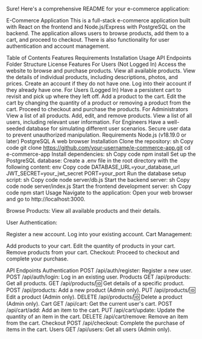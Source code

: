 
Sure! Here's a comprehensive README for your e-commerce application:

E-Commerce Application
This is a full-stack e-commerce application built with React on the frontend and Node.js/Express with PostgreSQL on the backend. The application allows users to browse products, add them to a cart, and proceed to checkout. There is also functionality for user authentication and account management.

Table of Contents
Features
Requirements
Installation
Usage
API Endpoints
Folder Structure
License
Features
For Users (Not Logged In)
Access the website to browse and purchase products.
View all available products.
View the details of individual products, including descriptions, photos, and prices.
Create an account if they do not have one.
Log into their account if they already have one.
For Users (Logged In)
Have a persistent cart to revisit and pick up where they left off.
Add a product to the cart.
Edit the cart by changing the quantity of a product or removing a product from the cart.
Proceed to checkout and purchase the products.
For Administrators
View a list of all products.
Add, edit, and remove products.
View a list of all users, including relevant user information.
For Engineers
Have a well-seeded database for simulating different user scenarios.
Secure user data to prevent unauthorized manipulation.
Requirements
Node.js (v18.19.0 or later)
PostgreSQL
A web browser
Installation
Clone the repository:
sh
Copy code
git clone https://github.com/your-username/e-commerce-app.git
cd e-commerce-app
Install dependencies:
sh
Copy code
npm install
Set up the PostgreSQL database:
Create a .env file in the root directory with the following content:
env
Copy code
DATABASE_URL=your_database_url
JWT_SECRET=your_jwt_secret
PORT=your_port
Run the database setup script:
sh
Copy code
node server/db.js
Start the backend server:
sh
Copy code
node server/index.js
Start the frontend development server:
sh
Copy code
npm start
Usage
Navigate to the application:
Open your web browser and go to http://localhost:3000.

Browse Products:
View all available products and their details.

User Authentication:

Register a new account.
Log into your existing account.
Cart Management:

Add products to your cart.
Edit the quantity of products in your cart.
Remove products from your cart.
Checkout:
Proceed to checkout and complete your purchase.

API Endpoints
Authentication
POST /api/auth/register: Register a new user.
POST /api/auth/login: Log in an existing user.
Products
GET /api/products: Get all products.
GET /api/products/:id: Get details of a specific product.
POST /api/products: Add a new product (Admin only).
PUT /api/products/:id: Edit a product (Admin only).
DELETE /api/products/:id: Delete a product (Admin only).
Cart
GET /api/cart: Get the current user's cart.
POST /api/cart/add: Add an item to the cart.
PUT /api/cart/update: Update the quantity of an item in the cart.
DELETE /api/cart/remove: Remove an item from the cart.
Checkout
POST /api/checkout: Complete the purchase of items in the cart.
Users
GET /api/users: Get all users (Admin only).
